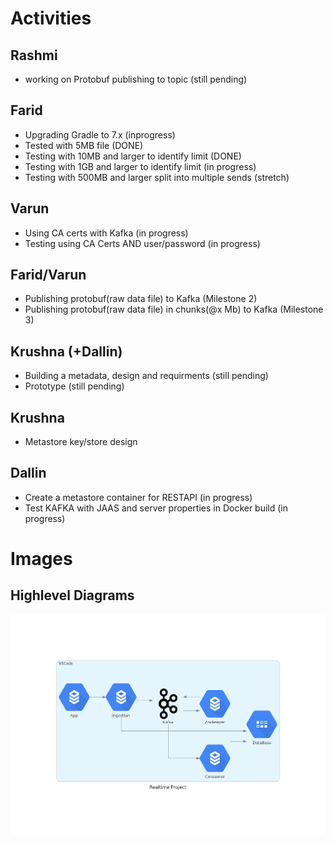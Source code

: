 # Activities
## Rashmi
* working on Protobuf publishing to topic (still pending)

## Farid
* Upgrading Gradle to 7.x (inprogress)
* Tested with 5MB file (DONE)
* Testing with 10MB and larger to identify limit (DONE)
* Testing with 1GB and larger to identify limit (in progress)
* Testing with 500MB and larger split into multiple sends (stretch)

## Varun
* Using CA certs with Kafka (in progress)
* Testing using CA Certs AND user/password (in progress)

## Farid/Varun
* Publishing protobuf(raw data file) to Kafka (Milestone 2)
* Publishing protobuf(raw data file) in chunks(@x Mb) to Kafka (Milestone 3)

## Krushna (+Dallin)
* Building a metadata, design and requirments (still pending)
* Prototype (still pending)

## Krushna
* Metastore key/store design

## Dallin
* Create a metastore container for RESTAPI (in progress)
* Test KAFKA with JAAS and server properties in Docker build (in progress)

# Images
## Highlevel Diagrams
<img src="images/20210811-realtime_project.png" alt="Highlevel Metastore Flow Diagram" width="800"/>